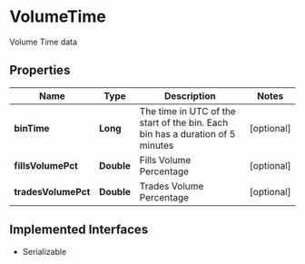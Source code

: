 

# VolumeTime

Volume Time data

## Properties

Name | Type | Description | Notes
------------ | ------------- | ------------- | -------------
**binTime** | **Long** | The time in UTC of the start of the bin. Each bin has a duration of 5 minutes |  [optional]
**fillsVolumePct** | **Double** | Fills Volume Percentage |  [optional]
**tradesVolumePct** | **Double** | Trades Volume Percentage |  [optional]


## Implemented Interfaces

* Serializable


